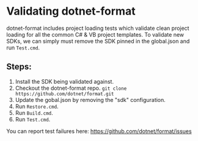 # Validating dotnet-format

dotnet-format includes project loading tests which validate clean project loading for all the common C# & VB project templates. To validate new SDKs, we can simply must remove the SDK pinned in the global.json and run `Test.cmd`.

## Steps:
1. Install the SDK being validated against.
1. Checkout the dotnet-format repo. `git clone https://github.com/dotnet/format.git`
2. Update the gobal.json by removing the "sdk" configuration.
3. Run `Restore.cmd`.
4. Run `Build.cmd`.
5. Run `Test.cmd`.

You can report test failures here: https://github.com/dotnet/format/issues
